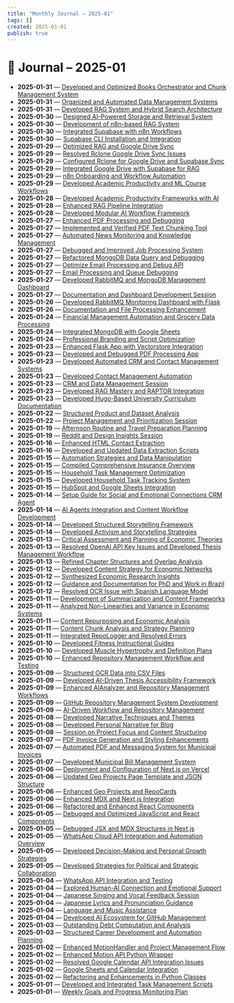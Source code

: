 ```yaml
---
title: "Monthly Journal – 2025-01"
tags: []
created: 2025-01-01
publish: true
---
```


# 📅 Journal – 2025-01

- **2025-01-31** — [Developed and Optimized Books Orchestrator and Chunk Management System](../Dev/2025-01-31_Developed_and_Optimized_Books_Orchestrator_and_Chu.md)
- **2025-01-31** — [Organized and Automated Data Management Systems](../Dev/2025-01-31_Organized_and_Automated_Data_Management_Systems.md)
- **2025-01-31** — [Developed RAG System and Hybrid Search Architecture](../Dev/2025-01-31_Developed_RAG_System_and_Hybrid_Search_Architectur.md)
- **2025-01-30** — [Designed AI-Powered Storage and Retrieval System](../Dev/2025-01-30_Designed_AI-Powered_Storage_and_Retrieval_System.md)
- **2025-01-30** — [Development of n8n-based RAG System](../Dev/2025-01-30_Development_of_n8n-based_RAG_System.md)
- **2025-01-30** — [Integrated Supabase with n8n Workflows](../Dev/2025-01-30_Integrated_Supabase_with_n8n_Workflows.md)
- **2025-01-30** — [Supabase CLI Installation and Integration](../Dev/2025-01-30_Supabase_CLI_Installation_and_Integration.md)
- **2025-01-29** — [Optimized RAG and Google Drive Sync](../Dev/2025-01-29_Optimized_RAG_and_Google_Drive_Sync.md)
- **2025-01-29** — [Resolved Rclone Google Drive Sync Issues](../Dev/2025-01-29_Resolved_Rclone_Google_Drive_Sync_Issues.md)
- **2025-01-29** — [Configured Rclone for Google Drive and Supabase Sync](../Dev/2025-01-29_Configured_Rclone_for_Google_Drive_and_Supabase_Sy.md)
- **2025-01-29** — [Integrated Google Drive with Supabase for RAG](../Dev/2025-01-29_Integrated_Google_Drive_with_Supabase_for_RAG.md)
- **2025-01-29** — [n8n Onboarding and Workflow Automation](../Dev/2025-01-29_n8n_Onboarding_and_Workflow_Automation.md)
- **2025-01-29** — [Developed Academic Productivity and ML Course Workflows](../Teaching/2025-01-29_Developed_Academic_Productivity_and_ML_Course_Work.md)
- **2025-01-28** — [Developed Academic Productivity Frameworks with AI](../Teaching/2025-01-28_Developed_Academic_Productivity_Frameworks_with_AI.md)
- **2025-01-28** — [Enhanced RAG Pipeline Integration](../Dev/2025-01-28_Enhanced_RAG_Pipeline_Integration.md)
- **2025-01-28** — [Developed Modular AI Workflow Framework](../Dev/2025-01-28_Developed_Modular_AI_Workflow_Framework.md)
- **2025-01-27** — [Enhanced PDF Processing and Debugging](../Dev/2025-01-27_Enhanced_PDF_Processing_and_Debugging.md)
- **2025-01-27** — [Implemented and Verified PDF Text Chunking Tool](../Dev/2025-01-27_Implemented_and_Verified_PDF_Text_Chunking_Tool.md)
- **2025-01-27** — [Automated News Monitoring and Knowledge Management](../Media/2025-01-27_Automated_News_Monitoring_and_Knowledge_Management.md)
- **2025-01-27** — [Debugged and Improved Job Processing System](../Dev/2025-01-27_Debugged_and_Improved_Job_Processing_System.md)
- **2025-01-27** — [Refactored MongoDB Data Query and Debugging](../Dev/2025-01-27_Refactored_MongoDB_Data_Query_and_Debugging.md)
- **2025-01-27** — [Optimize Email Processing and Debug API](../Dev/2025-01-27_Optimize_Email_Processing_and_Debug_API.md)
- **2025-01-27** — [Email Processing and Queue Debugging](../Dev/2025-01-27_Email_Processing_and_Queue_Debugging.md)
- **2025-01-27** — [Developed RabbitMQ and MongoDB Management Dashboard](../Dev/2025-01-27_Developed_RabbitMQ_and_MongoDB_Management_Dashboar.md)
- **2025-01-27** — [Documentation and Dashboard Development Session](../Dev/2025-01-27_Documentation_and_Dashboard_Development_Session.md)
- **2025-01-26** — [Developed RabbitMQ Monitoring Dashboard with Flask](../Dev/2025-01-26_Developed_RabbitMQ_Monitoring_Dashboard_with_Flask.md)
- **2025-01-26** — [Documentation and File Processing Enhancement](../Dev/2025-01-26_Documentation_and_File_Processing_Enhancement.md)
- **2025-01-24** — [Financial Management Automation and Grocery Data Processing](../Business/2025-01-24_Financial_Management_Automation_and_Grocery_Data_P.md)
- **2025-01-24** — [Integrated MongoDB with Google Sheets](../Dev/2025-01-24_Integrated_MongoDB_with_Google_Sheets.md)
- **2025-01-24** — [Professional Branding and Script Optimization](../Business/2025-01-24_Professional_Branding_and_Script_Optimization.md)
- **2025-01-23** — [Enhanced Flask App with Vectorstore Integration](../Dev/2025-01-23_Enhanced_Flask_App_with_Vectorstore_Integration.md)
- **2025-01-23** — [Developed and Debugged PDF Processing App](../Dev/2025-01-23_Developed_and_Debugged_PDF_Processing_App.md)
- **2025-01-23** — [Developed Automated CRM and Contact Management Systems](../CRM/2025-01-23_Developed_Automated_CRM_and_Contact_Management_Sys.md)
- **2025-01-23** — [Developed Contact Management Automation](../CRM/2025-01-23_Developed_Contact_Management_Automation.md)
- **2025-01-23** — [CRM and Data Management Session](../CRM/2025-01-23_CRM_and_Data_Management_Session.md)
- **2025-01-23** — [Developed RAG Mastery and RAPTOR Integration](../Dev/2025-01-23_Developed_RAG_Mastery_and_RAPTOR_Integration.md)
- **2025-01-23** — [Developed Hugo-Based University Curriculum Documentation](../Dev/2025-01-23_Developed_Hugo-Based_University_Curriculum_Documen.md)
- **2025-01-22** — [Structured Product and Dataset Analysis](../Other/2025-01-22_Structured_Product_and_Dataset_Analysis.md)
- **2025-01-22** — [Project Management and Prioritization Session](../Business/2025-01-22_Project_Management_and_Prioritization_Session.md)
- **2025-01-19** — [Afternoon Routine and Travel Preparation Planning](../Other/2025-01-19_Afternoon_Routine_and_Travel_Preparation_Planning.md)
- **2025-01-19** — [Reddit and Design Insights Session](../Other/2025-01-19_Reddit_and_Design_Insights_Session.md)
- **2025-01-16** — [Enhanced HTML Contact Extraction](../Dev/2025-01-16_Enhanced_HTML_Contact_Extraction.md)
- **2025-01-16** — [Developed and Updated Data Extraction Scripts](../Dev/2025-01-16_Developed_and_Updated_Data_Extraction_Scripts.md)
- **2025-01-15** — [Automation Strategies and Data Manipulation](../Business/2025-01-15_Automation_Strategies_and_Data_Manipulation.md)
- **2025-01-15** — [Compiled Comprehensive Insurance Overview](../Business/2025-01-15_Compiled_Comprehensive_Insurance_Overview.md)
- **2025-01-15** — [Household Task Management Optimization](../Other/2025-01-15_Household_Task_Management_Optimization.md)
- **2025-01-15** — [Developed Household Task Tracking System](../Other/2025-01-15_Developed_Household_Task_Tracking_System.md)
- **2025-01-15** — [HubSpot and Google Sheets Integration](../CRM/2025-01-15_HubSpot_and_Google_Sheets_Integration.md)
- **2025-01-14** — [Setup Guide for Social and Emotional Connections CRM Agent](../CRM/2025-01-14_Setup_Guide_for_Social_and_Emotional_Connections_C.md)
- **2025-01-14** — [AI Agents Integration and Content Workflow Development](../Business/2025-01-14_AI_Agents_Integration_and_Content_Workflow_Develop.md)
- **2025-01-14** — [Developed Structured Storytelling Framework](../Media/2025-01-14_Developed_Structured_Storytelling_Framework.md)
- **2025-01-14** — [Developed Activism and Storytelling Strategies](../Business/2025-01-14_Developed_Activism_and_Storytelling_Strategies.md)
- **2025-01-13** — [Critical Assessment and Planning of Economic Theories](../Business/2025-01-13_Critical_Assessment_and_Planning_of_Economic_Theor.md)
- **2025-01-13** — [Resolved OpenAI API Key Issues and Developed Thesis Management Workflow](../Dev/2025-01-13_Resolved_OpenAI_API_Key_Issues_and_Developed_Thesi.md)
- **2025-01-13** — [Refined Chapter Structures and Overlap Analysis](../Other/2025-01-13_Refined_Chapter_Structures_and_Overlap_Analysis.md)
- **2025-01-12** — [Developed Content Strategy for Economic Networks](../Business/2025-01-12_Developed_Content_Strategy_for_Economic_Networks.md)
- **2025-01-12** — [Synthesized Economic Research Insights](../Business/2025-01-12_Synthesized_Economic_Research_Insights.md)
- **2025-01-12** — [Guidance and Documentation for PhD and Work in Brazil](../Business/2025-01-12_Guidance_and_Documentation_for_PhD_and_Work_in_Bra.md)
- **2025-01-12** — [Resolved OCR Issue with Spanish Language Model](../Dev/2025-01-12_Resolved_OCR_Issue_with_Spanish_Language_Model.md)
- **2025-01-11** — [Development of Summarization and Content Frameworks](../Dev/2025-01-11_Development_of_Summarization_and_Content_Framework.md)
- **2025-01-11** — [Analyzed Non-Linearities and Variance in Economic Systems](../Business/2025-01-11_Analyzed_Non-Linearities_and_Variance_in_Economic_.md)
- **2025-01-11** — [Content Repurposing and Economic Analysis](../Business/2025-01-11_Content_Repurposing_and_Economic_Analysis.md)
- **2025-01-11** — [Content Chunk Analysis and Strategy Planning](../Business/2025-01-11_Content_Chunk_Analysis_and_Strategy_Planning.md)
- **2025-01-11** — [Integrated RepoLogger and Resolved Errors](../Dev/2025-01-11_Integrated_RepoLogger_and_Resolved_Errors.md)
- **2025-01-10** — [Developed Fitness Instructional Guides](../Health/2025-01-10_Developed_Fitness_Instructional_Guides.md)
- **2025-01-10** — [Developed Muscle Hypertrophy and Definition Plans](../Health/2025-01-10_Developed_Muscle_Hypertrophy_and_Definition_Plans.md)
- **2025-01-10** — [Enhanced Repository Management Workflow and Testing](../Dev/2025-01-10_Enhanced_Repository_Management_Workflow_and_Testin.md)
- **2025-01-09** — [Structured OCR Data into CSV Files](../Dev/2025-01-09_Structured_OCR_Data_into_CSV_Files.md)
- **2025-01-09** — [Developed AI-Driven Thesis Accessibility Framework](../Teaching/2025-01-09_Developed_AI-Driven_Thesis_Accessibility_Framework.md)
- **2025-01-09** — [Enhanced AIAnalyzer and Repository Management Workflows](../Dev/2025-01-09_Enhanced_AIAnalyzer_and_Repository_Management_Work.md)
- **2025-01-09** — [GitHub Repository Management System Development](../Dev/2025-01-09_GitHub_Repository_Management_System_Development.md)
- **2025-01-09** — [AI-Driven Workflow and Repository Management](../Dev/2025-01-09_AI-Driven_Workflow_and_Repository_Management.md)
- **2025-01-08** — [Developed Narrative Techniques and Themes](../Other/2025-01-08_Developed_Narrative_Techniques_and_Themes.md)
- **2025-01-08** — [Developed Personal Narrative for Blog](../Branding/2025-01-08_Developed_Personal_Narrative_for_Blog.md)
- **2025-01-08** — [Session on Project Focus and Content Structuring](../Business/2025-01-08_Session_on_Project_Focus_and_Content_Structuring.md)
- **2025-01-07** — [PDF Invoice Generation and Styling Enhancements](../Dev/2025-01-07_PDF_Invoice_Generation_and_Styling_Enhancements.md)
- **2025-01-07** — [Automated PDF and Messaging System for Municipal Invoices](../Business/2025-01-07_Automated_PDF_and_Messaging_System_for_Municipal_I.md)
- **2025-01-07** — [Developed Municipal Bill Management System](../Business/2025-01-07_Developed_Municipal_Bill_Management_System.md)
- **2025-01-06** — [Deployment and Configuration of Next.js on Vercel](../Dev/2025-01-06_Deployment_and_Configuration_of_Next.js_on_Vercel.md)
- **2025-01-06** — [Updated Geo Projects Page Template and JSON Structure](../Dev/2025-01-06_Updated_Geo_Projects_Page_Template_and_JSON_Struct.md)
- **2025-01-06** — [Enhanced Geo Projects and RepoCards](../Dev/2025-01-06_Enhanced_Geo_Projects_and_RepoCards.md)
- **2025-01-06** — [Enhanced MDX and Next.js Integration](../Dev/2025-01-06_Enhanced_MDX_and_Next.js_Integration.md)
- **2025-01-06** — [Refactored and Enhanced React Components](../Dev/2025-01-06_Refactored_and_Enhanced_React_Components.md)
- **2025-01-05** — [Debugged and Optimized JavaScript and React Components](../Dev/2025-01-05_Debugged_and_Optimized_JavaScript_and_React_Compon.md)
- **2025-01-05** — [Debugged JSX and MDX Structures in Next.js](../Dev/2025-01-05_Debugged_JSX_and_MDX_Structures_in_Next.js.md)
- **2025-01-05** — [WhatsApp Cloud API Integration and Automation Overview](../Dev/2025-01-05_WhatsApp_Cloud_API_Integration_and_Automation_Over.md)
- **2025-01-05** — [Developed Decision-Making and Personal Growth Strategies](../Business/2025-01-05_Developed_Decision-Making_and_Personal_Growth_Stra.md)
- **2025-01-05** — [Developed Strategies for Political and Strategic Collaboration](../Business/2025-01-05_Developed_Strategies_for_Political_and_Strategic_C.md)
- **2025-01-04** — [WhatsApp API Integration and Testing](../CRM/2025-01-04_WhatsApp_API_Integration_and_Testing.md)
- **2025-01-04** — [Explored Human-AI Connection and Emotional Support](../Health/2025-01-04_Explored_Human-AI_Connection_and_Emotional_Support.md)
- **2025-01-04** — [Japanese Singing and Vocal Feedback Session](../Other/2025-01-04_Japanese_Singing_and_Vocal_Feedback_Session.md)
- **2025-01-04** — [Japanese Lyrics and Pronunciation Guidance](../Other/2025-01-04_Japanese_Lyrics_and_Pronunciation_Guidance.md)
- **2025-01-04** — [Language and Music Assistance](../Other/2025-01-04_Language_and_Music_Assistance.md)
- **2025-01-04** — [Developed AI Ecosystem for GitHub Management](../Dev/2025-01-04_Developed_AI_Ecosystem_for_GitHub_Management.md)
- **2025-01-03** — [Outstanding Debt Computation and Analysis](../Accounting/2025-01-03_Outstanding_Debt_Computation_and_Analysis.md)
- **2025-01-03** — [Structured Career Development and Automation Planning](../JobMarket/2025-01-03_Structured_Career_Development_and_Automation_Plann.md)
- **2025-01-02** — [Enhanced MotionHandler and Project Management Flow](../Dev/2025-01-02_Enhanced_MotionHandler_and_Project_Management_Flow.md)
- **2025-01-02** — [Enhanced Motion API Python Wrapper](../Dev/2025-01-02_Enhanced_Motion_API_Python_Wrapper.md)
- **2025-01-02** — [Resolved Google Calendar API Integration Issues](../Dev/2025-01-02_Resolved_Google_Calendar_API_Integration_Issues.md)
- **2025-01-02** — [Google Sheets and Calendar Integration](../Dev/2025-01-02_Google_Sheets_and_Calendar_Integration.md)
- **2025-01-02** — [Refactoring and Enhancements in Python Classes](../Dev/2025-01-02_Refactoring_and_Enhancements_in_Python_Classes.md)
- **2025-01-01** — [Developed and Integrated Task Management Scripts](../Dev/2025-01-01_Developed_and_Integrated_Task_Management_Scripts.md)
- **2025-01-01** — [Weekly Goals and Progress Monitoring Plan](../Business/2025-01-01_Weekly_Goals_and_Progress_Monitoring_Plan.md)